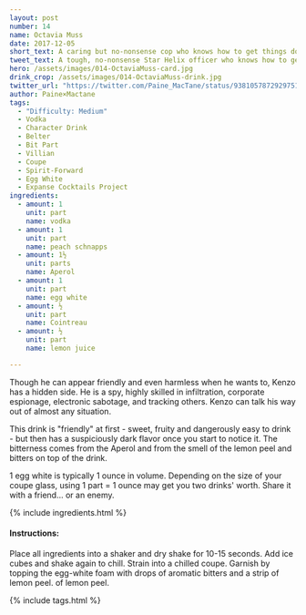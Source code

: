 ```yaml
---
layout: post
number: 14
name: Octavia Muss
date: 2017-12-05
short_text: A caring but no-nonsense cop who knows how to get things done. 
tweet_text: A tough, no-nonsense Star Helix officer who knows how to get things done. 
hero: /assets/images/014-OctaviaMuss-card.jpg
drink_crop: /assets/images/014-OctaviaMuss-drink.jpg
twitter_url: "https://twitter.com/Paine_MacTane/status/938105787292975104"
author: Paine×Mactane
tags: 
  - "Difficulty: Medium"
  - Vodka
  - Character Drink
  - Belter
  - Bit Part
  - Villian
  - Coupe
  - Spirit-Forward
  - Egg White
  - Expanse Cocktails Project
ingredients:
  - amount: 1
    unit: part
    name: vodka
  - amount: 1
    unit: part
    name: peach schnapps
  - amount: 1½
    unit: parts
    name: Aperol
  - amount: 1
    unit: part
    name: egg white
  - amount: ½
    unit: part
    name: Cointreau
  - amount: ½
    unit: part
    name: lemon juice

---
```


Though he can appear friendly and even harmless when he wants to, Kenzo has a hidden side. He is a spy, highly skilled in infiltration, corporate espionage, electronic sabotage, and tracking others. Kenzo can talk his way out of almost any situation.

This drink is "friendly" at first - sweet, fruity and dangerously easy to drink - but then has a suspiciously dark flavor once you start to notice it. The bitterness comes from the Aperol and from the smell of the lemon peel and bitters on top of the drink.

1 egg white is typically 1 ounce in volume. Depending on the size of your coupe glass, using 1 part = 1 ounce may get you two drinks' worth. Share it with a friend... or an enemy. 

{% include ingredients.html %}

#### Instructions:

Place all ingredients into a shaker and dry shake for 10-15 seconds. Add ice cubes and shake again to chill. Strain into a chilled coupe. Garnish by topping the egg-white foam with drops of aromatic bitters and a strip of lemon peel.  of lemon peel.

{% include tags.html %}
